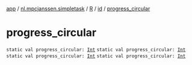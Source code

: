 [app](../../../index.md) / [nl.mpcjanssen.simpletask](../../index.md) / [R](../index.md) / [id](index.md) / [progress_circular](.)

# progress_circular

`static val progress_circular: `[`Int`](https://kotlinlang.org/api/latest/jvm/stdlib/kotlin/-int/index.html)
`static val progress_circular: `[`Int`](https://kotlinlang.org/api/latest/jvm/stdlib/kotlin/-int/index.html)
`static val progress_circular: `[`Int`](https://kotlinlang.org/api/latest/jvm/stdlib/kotlin/-int/index.html)
`static val progress_circular: `[`Int`](https://kotlinlang.org/api/latest/jvm/stdlib/kotlin/-int/index.html)
